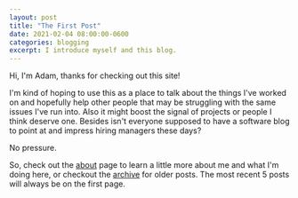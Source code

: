 ```yaml
---
layout: post
title: "The First Post"
date: 2021-02-04 08:00:00-0600
categories: blogging
excerpt: I introduce myself and this blog.
---
```


Hi, I'm Adam, thanks for checking out this site!

I'm kind of hoping to use this as a place to talk about the things I've worked on and hopefully help other people that may be struggling with the same issues I've run into.
Also it might boost the signal of projects or people I think deserve one. Besides isn't everyone supposed to have a software blog to point at and impress hiring managers these days?

No pressure.

So, check out the [about](/about) page to learn a little more about me and what I'm doing here, or checkout the [archive](/archives) for older posts. The most recent 5 posts will always be on the first page.
